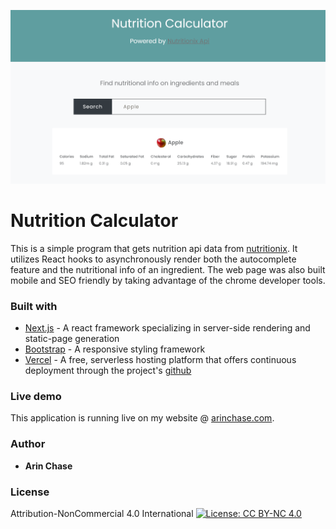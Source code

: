 ![Alt text](/public/images/preview.png)

# Nutrition Calculator
This is a simple program that gets nutrition api data from [nutritionix](https://nutritionix.com). It utilizes React hooks to asynchronously render both the autocomplete feature and the nutritional info of an ingredient. The web page was also built mobile and SEO friendly by taking advantage of the chrome developer tools.

### Built with
* [Next.js](https://nextjs.org/) - A react framework specializing in server-side rendering and static-page generation
* [Bootstrap](https://getbootstrap.com/) - A responsive styling framework
* [Vercel](https://vercel.com/) - A free, serverless hosting platform that offers continuous deployment through the project's [github](https://github.com/ArinChase/nutrition-calculator)

### Live demo
This application is running live on my website @ [arinchase.com](https://arinchase.com).

### Author
* **Arin Chase**

### License
Attribution-NonCommercial 4.0 International
[![License: CC BY-NC 4.0](https://licensebuttons.net/l/by-nc/4.0/80x15.png)](https://creativecommons.org/licenses/by-nc/4.0/)